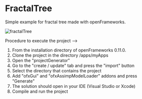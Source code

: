 # FractalTree


Simple example for fractal tree made with openFrameworks.

![fractalTree](https://user-images.githubusercontent.com/74576298/158900617-4d998923-03cd-458f-a8f8-9e59cdd1a332.png)




Procedure to execute the project --> 

1. From the installation directory of openFrameworks 0.11.0.
2. Clone the project in the directory /apps/myApps
3. Open the "projectGenerator"
4. Go to the "create / update" tab and press the "import" button
5. Select the directory that contains the project 
6. Add "ofxGui" and "ofxAssimpModelLoader" addons and press "Generate"
7. The solution should open in your IDE (Visual Studio or Xcode)
8. Compile and run the project 
